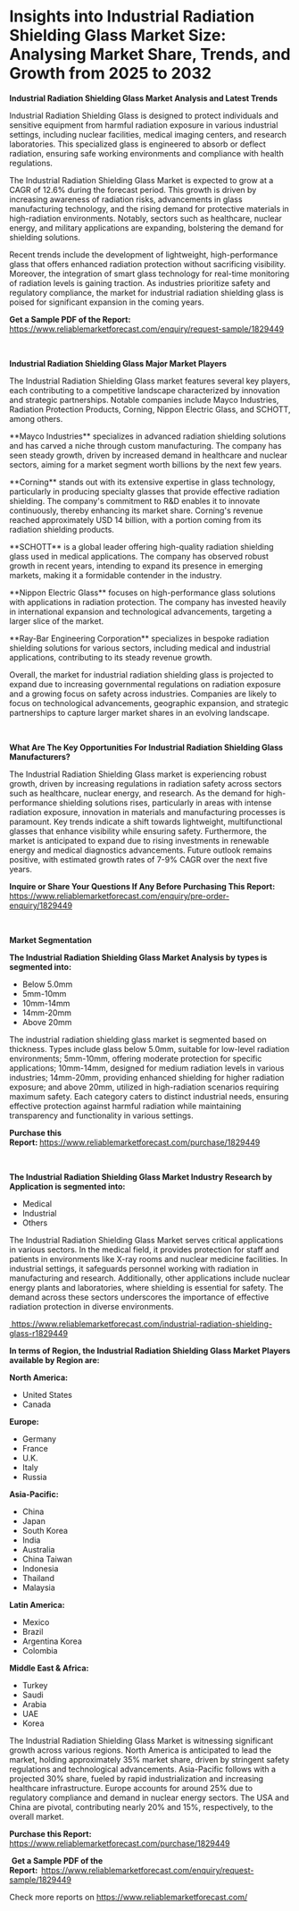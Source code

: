 <p><h1>Insights into Industrial Radiation Shielding Glass Market Size: Analysing Market Share, Trends, and Growth from 2025 to 2032</h1></p><p><strong>Industrial Radiation Shielding Glass Market Analysis and Latest Trends</strong></p>
<p><p>Industrial Radiation Shielding Glass is designed to protect individuals and sensitive equipment from harmful radiation exposure in various industrial settings, including nuclear facilities, medical imaging centers, and research laboratories. This specialized glass is engineered to absorb or deflect radiation, ensuring safe working environments and compliance with health regulations. </p><p>The Industrial Radiation Shielding Glass Market is expected to grow at a CAGR of 12.6% during the forecast period. This growth is driven by increasing awareness of radiation risks, advancements in glass manufacturing technology, and the rising demand for protective materials in high-radiation environments. Notably, sectors such as healthcare, nuclear energy, and military applications are expanding, bolstering the demand for shielding solutions. </p><p>Recent trends include the development of lightweight, high-performance glass that offers enhanced radiation protection without sacrificing visibility. Moreover, the integration of smart glass technology for real-time monitoring of radiation levels is gaining traction. As industries prioritize safety and regulatory compliance, the market for industrial radiation shielding glass is poised for significant expansion in the coming years.</p></p>
<p><strong>Get a Sample PDF of the Report:&nbsp;</strong> <a href="https://www.reliablemarketforecast.com/enquiry/request-sample/1829449?utm_campaign=2124&utm_medium=2&utm_source=Github&utm_content=ia&utm_term=03022025&utm_id=industrial-radiation-shielding-glass">https://www.reliablemarketforecast.com/enquiry/request-sample/1829449</a></p>
<p>&nbsp;</p>
<p><strong>Industrial Radiation Shielding Glass Major Market Players</strong></p>
<p><p>The Industrial Radiation Shielding Glass market features several key players, each contributing to a competitive landscape characterized by innovation and strategic partnerships. Notable companies include Mayco Industries, Radiation Protection Products, Corning, Nippon Electric Glass, and SCHOTT, among others.</p><p>**Mayco Industries** specializes in advanced radiation shielding solutions and has carved a niche through custom manufacturing. The company has seen steady growth, driven by increased demand in healthcare and nuclear sectors, aiming for a market segment worth billions by the next few years.</p><p>**Corning** stands out with its extensive expertise in glass technology, particularly in producing specialty glasses that provide effective radiation shielding. The company's commitment to R&D enables it to innovate continuously, thereby enhancing its market share. Corning's revenue reached approximately USD 14 billion, with a portion coming from its radiation shielding products.</p><p>**SCHOTT** is a global leader offering high-quality radiation shielding glass used in medical applications. The company has observed robust growth in recent years, intending to expand its presence in emerging markets, making it a formidable contender in the industry.</p><p>**Nippon Electric Glass** focuses on high-performance glass solutions with applications in radiation protection. The company has invested heavily in international expansion and technological advancements, targeting a larger slice of the market.</p><p>**Ray-Bar Engineering Corporation** specializes in bespoke radiation shielding solutions for various sectors, including medical and industrial applications, contributing to its steady revenue growth.</p><p>Overall, the market for industrial radiation shielding glass is projected to expand due to increasing governmental regulations on radiation exposure and a growing focus on safety across industries. Companies are likely to focus on technological advancements, geographic expansion, and strategic partnerships to capture larger market shares in an evolving landscape.</p></p>
<p>&nbsp;</p>
<p><strong>What Are The Key Opportunities For Industrial Radiation Shielding Glass Manufacturers?</strong></p>
<p><p>The Industrial Radiation Shielding Glass market is experiencing robust growth, driven by increasing regulations in radiation safety across sectors such as healthcare, nuclear energy, and research. As the demand for high-performance shielding solutions rises, particularly in areas with intense radiation exposure, innovation in materials and manufacturing processes is paramount. Key trends indicate a shift towards lightweight, multifunctional glasses that enhance visibility while ensuring safety. Furthermore, the market is anticipated to expand due to rising investments in renewable energy and medical diagnostics advancements. Future outlook remains positive, with estimated growth rates of 7-9% CAGR over the next five years.</p></p>
<p><strong>Inquire or Share Your Questions If Any Before Purchasing This Report:</strong> <a href="https://www.reliablemarketforecast.com/enquiry/pre-order-enquiry/1829449?utm_campaign=2124&utm_medium=2&utm_source=Github&utm_content=ia&utm_term=03022025&utm_id=industrial-radiation-shielding-glass">https://www.reliablemarketforecast.com/enquiry/pre-order-enquiry/1829449</a></p>
<p>&nbsp;</p>
<p><strong>Market Segmentation</strong></p>
<p><strong>The Industrial Radiation Shielding Glass Market Analysis by types is segmented into:</strong></p>
<p><ul><li>Below 5.0mm</li><li>5mm-10mm</li><li>10mm-14mm</li><li>14mm-20mm</li><li>Above 20mm</li></ul></p>
<p><p>The industrial radiation shielding glass market is segmented based on thickness. Types include glass below 5.0mm, suitable for low-level radiation environments; 5mm-10mm, offering moderate protection for specific applications; 10mm-14mm, designed for medium radiation levels in various industries; 14mm-20mm, providing enhanced shielding for higher radiation exposure; and above 20mm, utilized in high-radiation scenarios requiring maximum safety. Each category caters to distinct industrial needs, ensuring effective protection against harmful radiation while maintaining transparency and functionality in various settings.</p></p>
<p><strong>Purchase this Report:&nbsp;</strong><a href="https://www.reliablemarketforecast.com/purchase/1829449?utm_campaign=2124&utm_medium=2&utm_source=Github&utm_content=ia&utm_term=03022025&utm_id=industrial-radiation-shielding-glass">https://www.reliablemarketforecast.com/purchase/1829449</a></p>
<p>&nbsp;</p>
<p><strong>The Industrial Radiation Shielding Glass Market Industry Research by Application is segmented into:</strong></p>
<p><ul><li>Medical</li><li>Industrial</li><li>Others</li></ul></p>
<p><p>The Industrial Radiation Shielding Glass Market serves critical applications in various sectors. In the medical field, it provides protection for staff and patients in environments like X-ray rooms and nuclear medicine facilities. In industrial settings, it safeguards personnel working with radiation in manufacturing and research. Additionally, other applications include nuclear energy plants and laboratories, where shielding is essential for safety. The demand across these sectors underscores the importance of effective radiation protection in diverse environments.</p></p>
<p><a href="https://www.reliablemarketforecast.com/industrial-radiation-shielding-glass-r1829449?utm_campaign=2124&utm_medium=2&utm_source=Github&utm_content=ia&utm_term=03022025&utm_id=industrial-radiation-shielding-glass">&nbsp;https://www.reliablemarketforecast.com/industrial-radiation-shielding-glass-r1829449</a></p>
<p><strong>In terms of Region, the Industrial Radiation Shielding Glass Market Players available by Region are:</strong></p>
<p>
    <p> <strong> North America: </strong>
        <ul>
            <li>United States</li>
            <li>Canada</li>
        </ul>
        </p> 
    <p> <strong> Europe: </strong>
        <ul>
            <li>Germany</li>
            <li>France</li>
            <li>U.K.</li>
            <li>Italy</li>
            <li>Russia</li>
        </ul>
        </p> 
    <p> <strong> Asia-Pacific: </strong>
        <ul>
            <li>China</li>
            <li>Japan</li>
            <li>South Korea</li>
            <li>India</li>
            <li>Australia</li>
            <li>China Taiwan</li>
            <li>Indonesia</li>
            <li>Thailand</li>
            <li>Malaysia</li>
        </ul>
        </p> 
    <p> <strong> Latin America: </strong>
        <ul>
            <li>Mexico</li>
            <li>Brazil</li>
            <li>Argentina Korea</li>
            <li>Colombia</li>
        </ul>
        </p> 
    <p> <strong> Middle East & Africa: </strong>
        <ul>
            <li>Turkey</li>
            <li>Saudi</li>
            <li>Arabia</li>
            <li>UAE</li>
            <li>Korea</li>
        </ul>
    </p>
    </p>
<p><p>The Industrial Radiation Shielding Glass Market is witnessing significant growth across various regions. North America is anticipated to lead the market, holding approximately 35% market share, driven by stringent safety regulations and technological advancements. Asia-Pacific follows with a projected 30% share, fueled by rapid industrialization and increasing healthcare infrastructure. Europe accounts for around 25% due to regulatory compliance and demand in nuclear energy sectors. The USA and China are pivotal, contributing nearly 20% and 15%, respectively, to the overall market.</p></p>
<p><strong>Purchase this Report: </strong><a href="https://www.reliablemarketforecast.com/purchase/1829449?utm_campaign=2124&utm_medium=2&utm_source=Github&utm_content=ia&utm_term=03022025&utm_id=industrial-radiation-shielding-glass">https://www.reliablemarketforecast.com/purchase/1829449</a></p>
<p>&nbsp;<strong>Get a Sample PDF of the Report:&nbsp;&nbsp;</strong><a href="https://www.reliablemarketforecast.com/enquiry/request-sample/1829449?utm_campaign=2124&utm_medium=2&utm_source=Github&utm_content=ia&utm_term=03022025&utm_id=industrial-radiation-shielding-glass">https://www.reliablemarketforecast.com/enquiry/request-sample/1829449</a></p>
<p><strong></strong></p>
<p>Check more reports on <a href="https://www.reliablemarketforecast.com/?utm_campaign=2124&utm_medium=2&utm_source=Github&utm_content=ia&utm_term=03022025&utm_id=industrial-radiation-shielding-glass">https://www.reliablemarketforecast.com/</a></p>